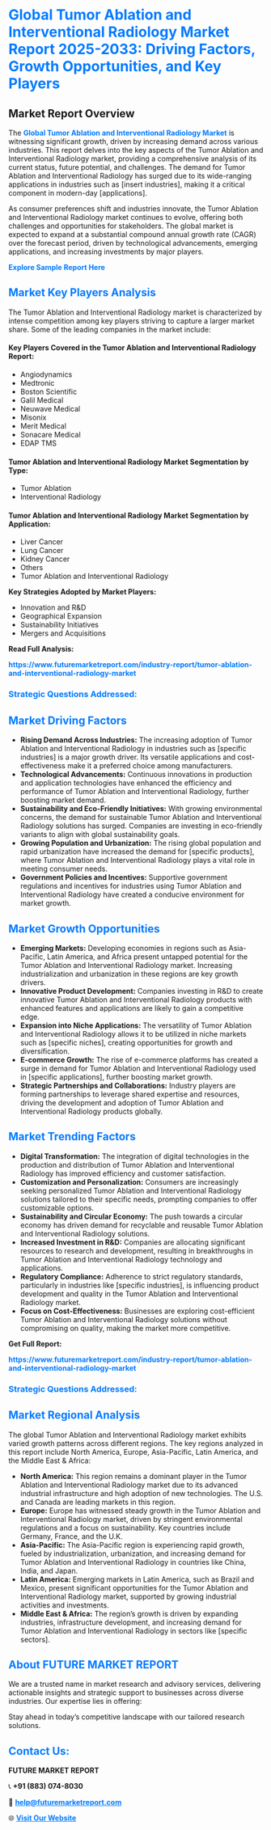 <h1 style="color: #007BFF;">Global Tumor Ablation and Interventional Radiology Market Report 2025-2033: Driving Factors, Growth Opportunities, and Key Players</h1>

<section id="overview">
<h2>Market Report Overview</h2>
<p>The <a href="https://www.futuremarketreport.com/industry-report/tumor-ablation-and-interventional-radiology-market" style="color: #007BFF; text-decoration: none;"><strong>Global Tumor Ablation and Interventional Radiology Market</strong></a> is witnessing significant growth, driven by increasing demand across various industries. This report delves into the key aspects of the Tumor Ablation and Interventional Radiology market, providing a comprehensive analysis of its current status, future potential, and challenges. The demand for Tumor Ablation and Interventional Radiology has surged due to its wide-ranging applications in industries such as [insert industries], making it a critical component in modern-day [applications].</p>
<p>As consumer preferences shift and industries innovate, the Tumor Ablation and Interventional Radiology market continues to evolve, offering both challenges and opportunities for stakeholders. The global market is expected to expand at a substantial compound annual growth rate (CAGR) over the forecast period, driven by technological advancements, emerging applications, and increasing investments by major players.</p>
</section>

<section id="overview">
<p><a href="https://www.futuremarketreport.com/request-sample/reportId=123355" style="color: #007BFF; text-decoration: none;"><strong>Explore Sample Report Here</strong></a></p>
</section>

<section id="key-players">
<h2 style="color: #007BFF;">Market Key Players Analysis</h2>
<p>The Tumor Ablation and Interventional Radiology market is characterized by intense competition among key players striving to capture a larger market share. Some of the leading companies in the market include:</p>
<h4>Key Players Covered in the Tumor Ablation and Interventional Radiology Report:</h4>
<ul><li>Angiodynamics</li><li>Medtronic</li><li>Boston Scientific</li><li>Galil Medical</li><li>Neuwave Medical</li><li>Misonix</li><li>Merit Medical</li><li>Sonacare Medical</li><li>EDAP TMS</li></ul>
<h4>Tumor Ablation and Interventional Radiology Market Segmentation by Type:</h4>
<ul><li>Tumor Ablation</li><li>Interventional Radiology</li></ul>

<h4>Tumor Ablation and Interventional Radiology Market Segmentation by Application:</h4>
<ul><li>Liver Cancer</li><li>Lung Cancer</li><li>Kidney Cancer</li><li>Others</li><li>Tumor Ablation and Interventional Radiology</li></ul>
<p><strong>Key Strategies Adopted by Market Players:</strong></p>
<ul>
<li>Innovation and R&D</li>
<li>Geographical Expansion</li>
<li>Sustainability Initiatives</li>
<li>Mergers and Acquisitions</li>
</ul>
</section>

<section>
<p><strong>Read Full Analysis: </strong></p><a href="https://www.futuremarketreport.com/industry-report/tumor-ablation-and-interventional-radiology-market" style="color: #007BFF; text-decoration: none;"><strong>https://www.futuremarketreport.com/industry-report/tumor-ablation-and-interventional-radiology-market</strong></a>
<h3 style="color: #007BFF;">Strategic Questions Addressed:</h3>
</section>

<section id="driving-factors">
<h2 style="color: #007BFF;">Market Driving Factors</h2>
<ul>
<li><strong>Rising Demand Across Industries:</strong> The increasing adoption of Tumor Ablation and Interventional Radiology in industries such as [specific industries] is a major growth driver. Its versatile applications and cost-effectiveness make it a preferred choice among manufacturers.</li>
<li><strong>Technological Advancements:</strong> Continuous innovations in production and application technologies have enhanced the efficiency and performance of Tumor Ablation and Interventional Radiology, further boosting market demand.</li>
<li><strong>Sustainability and Eco-Friendly Initiatives:</strong> With growing environmental concerns, the demand for sustainable Tumor Ablation and Interventional Radiology solutions has surged. Companies are investing in eco-friendly variants to align with global sustainability goals.</li>
<li><strong>Growing Population and Urbanization:</strong> The rising global population and rapid urbanization have increased the demand for [specific products], where Tumor Ablation and Interventional Radiology plays a vital role in meeting consumer needs.</li>
<li><strong>Government Policies and Incentives:</strong> Supportive government regulations and incentives for industries using Tumor Ablation and Interventional Radiology have created a conducive environment for market growth.</li>
</ul>
</section>

<section id="growth-opportunities">
<h2 style="color: #007BFF;">Market Growth Opportunities</h2>
<ul>
<li><strong>Emerging Markets:</strong> Developing economies in regions such as Asia-Pacific, Latin America, and Africa present untapped potential for the Tumor Ablation and Interventional Radiology market. Increasing industrialization and urbanization in these regions are key growth drivers.</li>
<li><strong>Innovative Product Development:</strong> Companies investing in R&D to create innovative Tumor Ablation and Interventional Radiology products with enhanced features and applications are likely to gain a competitive edge.</li>
<li><strong>Expansion into Niche Applications:</strong> The versatility of Tumor Ablation and Interventional Radiology allows it to be utilized in niche markets such as [specific niches], creating opportunities for growth and diversification.</li>
<li><strong>E-commerce Growth:</strong> The rise of e-commerce platforms has created a surge in demand for Tumor Ablation and Interventional Radiology used in [specific applications], further boosting market growth.</li>
<li><strong>Strategic Partnerships and Collaborations:</strong> Industry players are forming partnerships to leverage shared expertise and resources, driving the development and adoption of Tumor Ablation and Interventional Radiology products globally.</li>
</ul>
</section>

<section id="trending-factors">
<h2 style="color: #007BFF;">Market Trending Factors</h2>
<ul>
<li><strong>Digital Transformation:</strong> The integration of digital technologies in the production and distribution of Tumor Ablation and Interventional Radiology has improved efficiency and customer satisfaction.</li>
<li><strong>Customization and Personalization:</strong> Consumers are increasingly seeking personalized Tumor Ablation and Interventional Radiology solutions tailored to their specific needs, prompting companies to offer customizable options.</li>
<li><strong>Sustainability and Circular Economy:</strong> The push towards a circular economy has driven demand for recyclable and reusable Tumor Ablation and Interventional Radiology solutions.</li>
<li><strong>Increased Investment in R&D:</strong> Companies are allocating significant resources to research and development, resulting in breakthroughs in Tumor Ablation and Interventional Radiology technology and applications.</li>
<li><strong>Regulatory Compliance:</strong> Adherence to strict regulatory standards, particularly in industries like [specific industries], is influencing product development and quality in the Tumor Ablation and Interventional Radiology market.</li>
<li><strong>Focus on Cost-Effectiveness:</strong> Businesses are exploring cost-efficient Tumor Ablation and Interventional Radiology solutions without compromising on quality, making the market more competitive.</li>
</ul>
</section>

<section>
<p><strong>Get Full Report: </strong></p><a href="https://www.futuremarketreport.com/industry-report/tumor-ablation-and-interventional-radiology-market" style="color: #007BFF; text-decoration: none;"><strong>https://www.futuremarketreport.com/industry-report/tumor-ablation-and-interventional-radiology-market</strong></a>
<h3 style="color: #007BFF;">Strategic Questions Addressed:</h3>
</section>


<section id="regional-analysis">
<h2 style="color: #007BFF;">Market Regional Analysis</h2>
<p>The global Tumor Ablation and Interventional Radiology market exhibits varied growth patterns across different regions. The key regions analyzed in this report include North America, Europe, Asia-Pacific, Latin America, and the Middle East & Africa:</p>
<ul>
<li><strong>North America:</strong> This region remains a dominant player in the Tumor Ablation and Interventional Radiology market due to its advanced industrial infrastructure and high adoption of new technologies. The U.S. and Canada are leading markets in this region.</li>
<li><strong>Europe:</strong> Europe has witnessed steady growth in the Tumor Ablation and Interventional Radiology market, driven by stringent environmental regulations and a focus on sustainability. Key countries include Germany, France, and the U.K.</li>
<li><strong>Asia-Pacific:</strong> The Asia-Pacific region is experiencing rapid growth, fueled by industrialization, urbanization, and increasing demand for Tumor Ablation and Interventional Radiology in countries like China, India, and Japan.</li>
<li><strong>Latin America:</strong> Emerging markets in Latin America, such as Brazil and Mexico, present significant opportunities for the Tumor Ablation and Interventional Radiology market, supported by growing industrial activities and investments.</li>
<li><strong>Middle East & Africa:</strong> The region’s growth is driven by expanding industries, infrastructure development, and increasing demand for Tumor Ablation and Interventional Radiology in sectors like [specific sectors].</li>
</ul>
</section>

<footer>
<h2 style="color: #007BFF;">About FUTURE MARKET REPORT</h2>
<p>We are a trusted name in market research and advisory services, delivering actionable insights and strategic support to businesses across diverse industries. Our expertise lies in offering:</p>

<p>Stay ahead in today’s competitive landscape with our tailored research solutions.</p>

<h2 style="color: #007BFF;">Contact Us:</h2>
<p><strong>FUTURE MARKET REPORT</strong></p>
<p>📞 <strong>+91 (883) 074-8030</strong></p>
<p>📧 <strong><a href="mailto:help@futuremarketreport.com" style="color: #007BFF;">help@futuremarketreport.com</a></strong></p>
<p>🌐 <strong><a href="https://www.futuremarketreport.com/" style="color: #007BFF;">Visit Our Website</a></strong></p>
</footer>